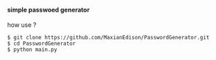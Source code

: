 #### simple passwoed generator
how use ? 
```
$ git clone https://github.com/MaxianEdison/PasswordGenerator.git
$ cd PasswordGenerator
$ python main.py
```
